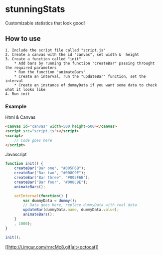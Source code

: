 # stunningStats
Customizable statistics that look good!

## How to use
	1. Include the script file called "script.js"
	2. Create a canvas with the id "canvas", set width &  height
	3. Create a function called "init"
		* Add bars by running the function "createBar" passing throught the required parameters
		* Run the function "animateBars"
		* Create an interval, run the "updateBar" function, set the interval
		* Create an instance of dummyData if you want some data to check what it looks like
	4. Run init

### Example
Html & Canvas
```html
<canvas id="canvas" width=500 height=500></canvas>
<script src="script.js"></script>
<script>
	// Code goes here
</script>
```

Javascript
```javascript
function init() {
	createBar("Bar one", "#005F6B");
	createBar("Bar two", "#008C9E");
	createBar("Bar three", "#005F6B");
	createBar("Bar four", "#008C9E");
	animateBars();

	setInterval(function() {
		var dummyData = dummy();
		// Data goes here, replace dummyData with real data
		updateBar(dummyData.name, dummyData.value);
		animateBars();
	}
	, 1000);
}

init();
```

[[http://i.imgur.com/rnrcMc8.gif|alt=octocat]]
